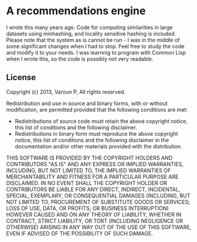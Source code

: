 # A recommendations engine

I wrote this many years ago. Code for computing similarities in large datasets using minhashing,
and locality sensitive hashing is included. Please note that the system as is cannot be run - I
was in the middle of some significant changes when I had to stop. 
Feel free to study the code and modify it to your needs. I was learnnig to program with Common
Lisp when I wrote this, so the code is possibly not very readable.


## License

Copyright (c) 2013, Varoun P, All rights reserved.

Redistribution and use in source and binary forms, with or without modification, are permitted
provided that the following conditions are met:
* Redistributions of source code must retain the above copyright notice, this list of conditions
and the following disclaimer. 
* Redistributions in binary form must reproduce the above copyright notice, this list of
conditions and the following disclaimer in the documentation and/or other materials provided
with the distribution. 

THIS SOFTWARE IS PROVIDED BY THE COPYRIGHT HOLDERS AND CONTRIBUTORS "AS IS" AND ANY EXPRESS OR
IMPLIED WARRANTIES, INCLUDING, BUT NOT LIMITED TO, THE IMPLIED WARRANTIES OF MERCHANTABILITY AND
FITNESS FOR A PARTICULAR PURPOSE ARE DISCLAIMED. IN NO EVENT SHALL THE COPYRIGHT HOLDER OR
CONTRIBUTORS BE LIABLE FOR ANY DIRECT, INDIRECT, INCIDENTAL, SPECIAL, EXEMPLARY, OR
CONSEQUENTIAL DAMAGES (INCLUDING, BUT NOT LIMITED TO, PROCUREMENT OF SUBSTITUTE GOODS OR
SERVICES; LOSS OF USE, DATA, OR PROFITS; OR BUSINESS INTERRUPTION) HOWEVER CAUSED AND ON ANY
THEORY OF LIABILITY, WHETHER IN CONTRACT, STRICT LIABILITY, OR TORT (INCLUDING NEGLIGENCE OR
OTHERWISE) ARISING IN ANY WAY OUT OF THE USE OF THIS SOFTWARE, EVEN IF ADVISED OF THE
POSSIBILITY OF SUCH DAMAGE.
